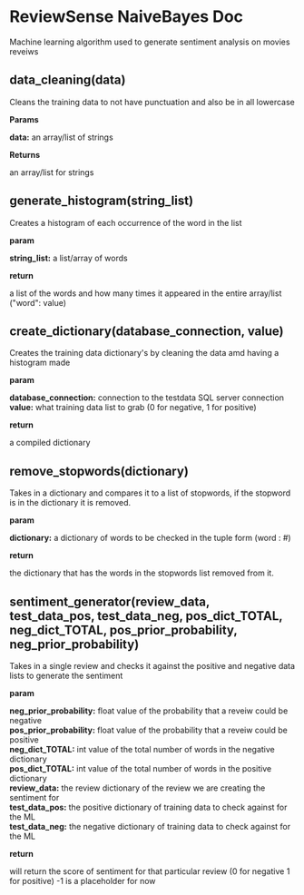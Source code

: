 # ReviewSense NaiveBayes Doc
Machine learning algorithm used to generate sentiment analysis on movies reveiws

## data_cleaning(data)
Cleans the training data to not have punctuation and also be in all lowercase
  
**Params**
  
**data:** an array/list of strings 
  
**Returns** 
  
an array/list for strings 
  
## generate_histogram(string_list)
Creates a histogram of each occurrence of the word in the list  
  
**param**   
  
**string_list:** a list/array of words  
  
**return** 
  
a list of the words and how many times it appeared in the entire array/list ("word": value)  
  
## create_dictionary(database_connection, value)  
Creates the training data dictionary's by cleaning the data amd having a histogram made  
  
**param**  
  
**database_connection:** connection to the testdata SQL server connection  
**value:** what training data list to grab (0 for negative, 1 for positive)  
  
**return**  
  
a compiled dictionary   
  
## remove_stopwords(dictionary)  
Takes in a dictionary and compares it to a list of stopwords, if the stopword is in the dictionary it is removed.  
  
**param**  
  
**dictionary:** a dictionary of words to be checked in the tuple form (word : #) 
  
**return**   
  
the dictionary that has the words in the stopwords list removed from it.  
  
## sentiment_generator(review_data, test_data_pos, test_data_neg, pos_dict_TOTAL, neg_dict_TOTAL, pos_prior_probability, neg_prior_probability)  
Takes in a single review and checks it against the positive and negative data lists to generate the sentiment  
  
**param**  
  
**neg_prior_probability:** float value of the probability that a reveiw could be negative   
**pos_prior_probability:**  float value of the probability that a reveiw could be positive   
**neg_dict_TOTAL:** int value of the total number of words in the negative dictionary   
**pos_dict_TOTAL:** int value of the total number of words in the positive dictionary   
**review_data:** the review dictionary of the review we are creating the sentiment for     
**test_data_pos:** the positive dictionary of training data to check against for the ML    
**test_data_neg:** the negative dictionary of training data to check against for the ML    
  
**return**  
  
 will return the score of sentiment for that particular review (0 for negative 1 for positive) -1 is a placeholder for now  
                      
